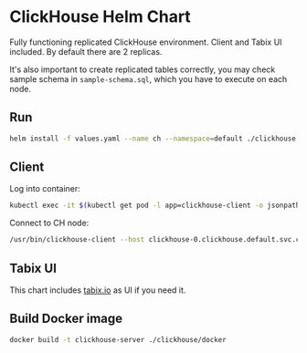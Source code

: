# ClickHouse Helm Chart

Fully functioning replicated ClickHouse environment. Client and Tabix UI included. By default there are 2 replicas.

It's also important to create replicated tables correctly, you may check sample schema in `sample-schema.sql`, which you have to execute on each node.

## Run

```bash
helm install -f values.yaml --name ch --namespace=default ./clickhouse
```

## Client

Log into container:

```bash
kubectl exec -it $(kubectl get pod -l app=clickhouse-client -o jsonpath="{.items[0].metadata.name}") -- /bin/bash
```

Connect to CH node:

```bash
/usr/bin/clickhouse-client --host clickhouse-0.clickhouse.default.svc.cluster.local
```

## Tabix UI

This chart includes [tabix.io](https://tabix.io/) as UI if you need it.

## Build Docker image

```bash
docker build -t clickhouse-server ./clickhouse/docker
```
